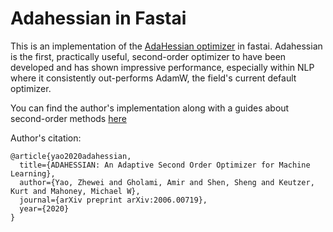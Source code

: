 # Adahessian in Fastai

This is an implementation of the [AdaHessian optimizer](https://arxiv.org/pdf/2006.00719.pdf) in fastai. Adahessian is the first, practically useful, second-order optimizer to have been developed and has shown impressive performance, especially within NLP where it consistently out-performs AdamW, the field's current default optimizer.

You can find the author's implementation along with a guides about second-order methods [here](https://github.com/amirgholami/adahessian)

Author's citation:
```
@article{yao2020adahessian,
  title={ADAHESSIAN: An Adaptive Second Order Optimizer for Machine Learning},
  author={Yao, Zhewei and Gholami, Amir and Shen, Sheng and Keutzer, Kurt and Mahoney, Michael W},
  journal={arXiv preprint arXiv:2006.00719},
  year={2020}
}
```
